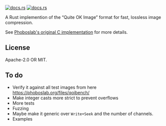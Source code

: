 [![docs.rs](https://img.shields.io/crates/v/qoi)](https://crates.io/crates/qoi)
[![docs.rs](https://img.shields.io/docsrs/qoi)](https://docs.rs/qoi)

A Rust implemention of the “Quite OK Image” format for fast, lossless image
compression.

See [Phoboslab's original C implementation](https://github.com/phoboslab/qoi) for more details.

## License

Apache-2.0 OR MIT.

## To do

- Verify it against all test images from here https://phoboslab.org/files/qoibench/
- Make integer casts more strict to prevent overflows
- More tests
- Fuzzing
- Maybe make it generic over `Write+Seek` and the number of channels.
- Examples

